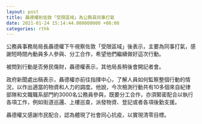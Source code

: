 ```yaml
---
layout: post
title: 聶德權到佐敦「受限區域」為公務員同事打氣
date: 2021-01-24 15:14:44.000000000 +08:00
categories: rthk
---
```


公務員事務局局長聶德權下午視察佐敦「受限區域」後表示，主要為同事打氣，感謝短時間內動員多人參與、分工合作，希望他們繼續做好這次行動。

被問到行動是否勞民傷財，聶德權表示，其他局長稍後會開記者會。

政府新聞處出稿表示，聶德權亦前往指揮中心，了解人員如何監察整個行動的情況，以作出適當的物資和人力的調度。他說，今次檢測行動共有10多個來自紀律部隊和文職職系部門約3000名公務員參與，既要分工合作，亦須緊密配合以執行各項工作，例如街道巡邏、上樓巡查，派發物資、登記或者各項後勤支援。

聶德權又感謝市民配合，認為體現了社會同心抗疫，以實現清零目標。
